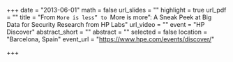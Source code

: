 +++
date = "2013-06-01"
math = false
url_slides = ""
highlight = true
url_pdf = ""
title = "From ``More is less” to ``More is more”: A Sneak Peek at Big Data for Security Research from HP Labs"
url_video = ""
event = "HP Discover"
abstract_short = ""
abstract = ""
selected = false
location = "Barcelona, Spain"
event_url = "https://www.hpe.com/events/discover/"

+++

